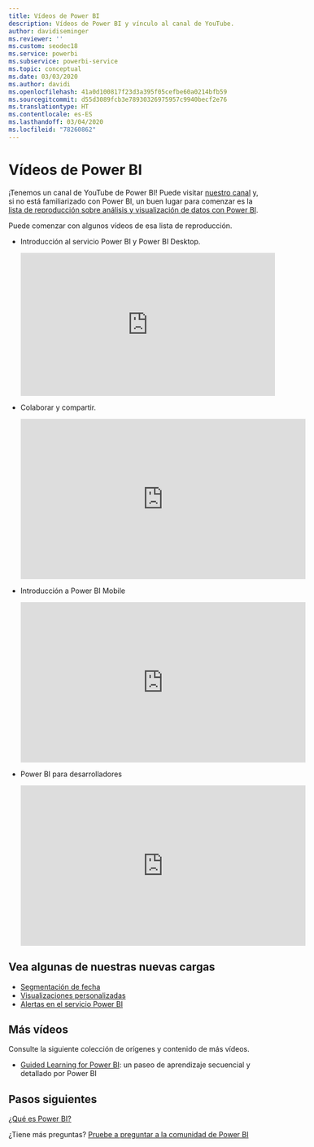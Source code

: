 ```yaml
---
title: Vídeos de Power BI
description: Vídeos de Power BI y vínculo al canal de YouTube.
author: davidiseminger
ms.reviewer: ''
ms.custom: seodec18
ms.service: powerbi
ms.subservice: powerbi-service
ms.topic: conceptual
ms.date: 03/03/2020
ms.author: davidi
ms.openlocfilehash: 41a0d100817f23d3a395f05cefbe60a0214bfb59
ms.sourcegitcommit: d55d3089fcb3e78930326975957c9940becf2e76
ms.translationtype: HT
ms.contentlocale: es-ES
ms.lasthandoff: 03/04/2020
ms.locfileid: "78260862"
---
```

# <a name="power-bi-videos"></a>Vídeos de Power BI
¡Tenemos un canal de YouTube de Power BI! Puede visitar [nuestro canal](https://www.youtube.com/user/mspowerbi/videos) y, si no está familiarizado con Power BI, un buen lugar para comenzar es la [lista de reproducción sobre análisis y visualización de datos con Power BI](https://www.youtube.com/playlist?list=PL1N57mwBHtN0JFoKSR0n-tBkUJHeMP2cP).

Puede comenzar con algunos vídeos de esa lista de reproducción.

* Introducción al servicio Power BI y Power BI Desktop.
  
  <iframe width="500" height="281" src="https://www.youtube.com/embed/l2wy4XgQIu0" frameborder="0" allowfullscreen></iframe>
* Colaborar y compartir.
  
  <iframe width="560" height="315" src="https://www.youtube.com/embed/5DABLeJzQYM" frameborder="0" allow="autoplay; encrypted-media" allowfullscreen></iframe>
* Introducción a Power BI Mobile
  
  <iframe width="560" height="315" src="https://www.youtube.com/embed/07uBWhaCo78" frameborder="0" allow="autoplay; encrypted-media" allowfullscreen></iframe>

* Power BI para desarrolladores
  <iframe width="560" height="315" src="https://www.youtube.com/embed/47uXJW1GIUY" frameborder="0" allow="autoplay; encrypted-media" allowfullscreen></iframe>  

## <a name="watch-some-of-our-new-uploads"></a>Vea algunas de nuestras nuevas cargas
* [Segmentación de fecha](https://youtu.be/V7i82ZZm0vw)
* [Visualizaciones personalizadas](https://youtu.be/d-rXAJ3_uAo)
* [Alertas en el servicio Power BI](https://youtu.be/JbL2-HJ8clE)

## <a name="more-videos"></a>Más vídeos
Consulte la siguiente colección de orígenes y contenido de más vídeos.

* [Guided Learning for Power BI](https://powerbi.microsoft.com/guided-learning/): un paseo de aprendizaje secuencial y detallado por Power BI

## <a name="next-steps"></a>Pasos siguientes
[¿Qué es Power BI?](fundamentals/power-bi-overview.md)

¿Tiene más preguntas? [Pruebe a preguntar a la comunidad de Power BI](https://community.powerbi.com/)


